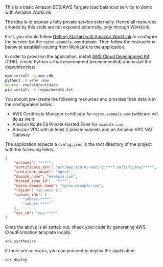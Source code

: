 This is a basic Amazon ECS/AWS Fargate load balanced service to demo with Amazon WorkLink

The idea is to expose a fully private service externally. Hence all resources created
by this code are not exposed externally, only through WorkLink.

First, you should follow [Getting Started with Amazon WorkLink](https://docs.aws.amazon.com/worklink/latest/ag/getting-started.html) to configure the service
for the `nginx.example.com` domain. Then follow the instructions below to establsih routing
from WorkLink to the application.

In order to provision the application, install [AWS Cloud Development Kit](https://docs.aws.amazon.com/cdk/index.html) (CDK),
create Python virtual environment (recommended) and install the dependencies:
```bash
npm install -g aws-cdk
python3 -m venv .env
source .env/bin/activate
pip install -r requirements.txt
```

You should pre-create the following resources and provides their details in the configuraion below:
* AWS Certificate Manager certificate for `nginx.example.com` (wildcard will do as well)
* Amazon Route 53 Private Hosted Zone for `example.com`
* Amazon VPC with at least 2 private subnets and an Amazon VPC NAT Gateway

The application expects a `config.json` in the root directory of the project with the following fields:
```json
{
    "account": "****",
    "certificate_arn": "arn:aws:acm:eu-west-1:****:certificate/****",
    "container_image": "nginx",
    "domain_name": "example.com",
    "hosted_zone_id":  "****",
    "nginx_domain_name": "nginx.example.com",
    "region": "eu-west-1",
    "subnet_ids": [
        "subnet-****", 
        "subnet-****"
    ],
    "vpc_id": "vpc-****"
}
```

Once the above is all sorted out, check your code by generating AWS CloudFormation
template locally:
```bash
cdk synthesize
```

If there are no errors, you can proceed to deploy the application:
```bash
cdk deploy
```
